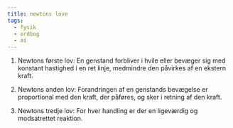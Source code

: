 ```yaml
---
title: newtons love
tags:
  - fysik
  - ordbog
  - ai
---
```


1. Newtons første lov: En genstand forbliver i hvile eller bevæger sig med konstant hastighed i en ret linje, medmindre den påvirkes af en ekstern kraft.

3. Newtons anden lov: Forandringen af en genstands bevægelse er proportional med den kraft, der påføres, og sker i retning af den kraft.

5. Newtons tredje lov: For hver handling er der en ligeværdig og modsatrettet reaktion.